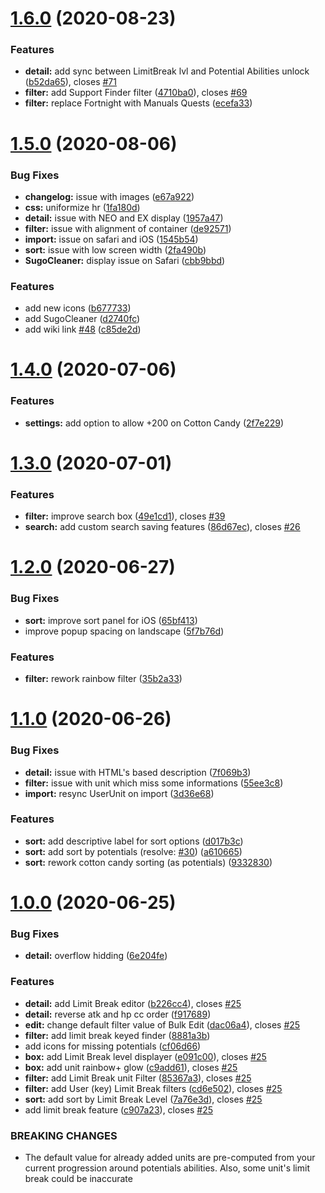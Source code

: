 # [1.6.0](https://github.com/Nagarian/optc-box-manager/compare/v1.5.0...v1.6.0) (2020-08-23)


### Features

* **detail:** add sync between LimitBreak lvl and Potential Abilities unlock ([b52da65](https://github.com/Nagarian/optc-box-manager/commit/b52da652e08aa373327b480129bb825e0a2bb6f1)), closes [#71](https://github.com/Nagarian/optc-box-manager/issues/71)
* **filter:** add Support Finder filter ([4710ba0](https://github.com/Nagarian/optc-box-manager/commit/4710ba07072531d257fe79670a365b0ed3e76347)), closes [#69](https://github.com/Nagarian/optc-box-manager/issues/69)
* **filter:** replace Fortnight with Manuals Quests ([ecefa33](https://github.com/Nagarian/optc-box-manager/commit/ecefa3355f7e36fdad680e534728c996af0b0ff4))



# [1.5.0](https://github.com/Nagarian/optc-box-manager/compare/v1.4.0...v1.5.0) (2020-08-06)


### Bug Fixes

* **changelog:** issue with images ([e67a922](https://github.com/Nagarian/optc-box-manager/commit/e67a9229bcb6575a430cdcdaa4a43595552b2fe4))
* **css:** uniformize hr ([1fa180d](https://github.com/Nagarian/optc-box-manager/commit/1fa180de83241985b164274571d749bce49c5bb0))
* **detail:** issue with NEO and EX display ([1957a47](https://github.com/Nagarian/optc-box-manager/commit/1957a4796330ab98615d30d4ce1525a94cca421b))
* **filter:** issue with alignment of container ([de92571](https://github.com/Nagarian/optc-box-manager/commit/de92571db776d63e14af2de6b7d8b647abbaae0c))
* **import:** issue on safari and iOS ([1545b54](https://github.com/Nagarian/optc-box-manager/commit/1545b54f215301607c413f1770af9f3b80d51449))
* **sort:** issue with low screen width ([2fa490b](https://github.com/Nagarian/optc-box-manager/commit/2fa490b21bb2f5f38402c4bff621a37f0cbc4872))
* **SugoCleaner:** display issue on Safari ([cbb9bbd](https://github.com/Nagarian/optc-box-manager/commit/cbb9bbda3ea8f24f468b4e99c37e5ded79812e03))


### Features

* add new icons ([b677733](https://github.com/Nagarian/optc-box-manager/commit/b677733dbe1c7bdb550b8f239bf8fb5acd406f87))
* add SugoCleaner ([d2740fc](https://github.com/Nagarian/optc-box-manager/commit/d2740fc1364eae27a8d816c038960595f0d853ea))
* add wiki link [#48](https://github.com/Nagarian/optc-box-manager/issues/48) ([c85de2d](https://github.com/Nagarian/optc-box-manager/commit/c85de2d755d61ee51dfa67e985f4db205816a708))



# [1.4.0](https://github.com/Nagarian/optc-box-manager/compare/v1.3.0...v1.4.0) (2020-07-06)


### Features

* **settings:** add option to allow +200 on Cotton Candy ([2f7e229](https://github.com/Nagarian/optc-box-manager/commit/2f7e229861c944f5931436e2aa3bffa042682e63))



# [1.3.0](https://github.com/Nagarian/optc-box-manager/compare/v1.2.0...v1.3.0) (2020-07-01)


### Features

* **filter:** improve search box ([49e1cd1](https://github.com/Nagarian/optc-box-manager/commit/49e1cd1a995659a53be2be0ac0aebd3f373a7a18)), closes [#39](https://github.com/Nagarian/optc-box-manager/issues/39)
* **search:** add custom search saving features ([86d67ec](https://github.com/Nagarian/optc-box-manager/commit/86d67ecf4285e53a9ee11a06bafc75d3d7fea91c)), closes [#26](https://github.com/Nagarian/optc-box-manager/issues/26)



# [1.2.0](https://github.com/Nagarian/optc-box-manager/compare/v1.1.0...v1.2.0) (2020-06-27)


### Bug Fixes

* **sort:** improve sort panel for iOS ([65bf413](https://github.com/Nagarian/optc-box-manager/commit/65bf41315714bea1ee111f6f8d33de08493806e9))
* improve popup spacing on landscape ([5f7b76d](https://github.com/Nagarian/optc-box-manager/commit/5f7b76dfa86126e22387a12865b9d0de5212be7d))


### Features

* **filter:** rework rainbow filter ([35b2a33](https://github.com/Nagarian/optc-box-manager/commit/35b2a338f4c109843d89dc84a9edee8b1f93e9cc))



# [1.1.0](https://github.com/Nagarian/optc-box-manager/compare/v1.0.0...v1.1.0) (2020-06-26)


### Bug Fixes

* **detail:** issue with HTML's based description ([7f069b3](https://github.com/Nagarian/optc-box-manager/commit/7f069b33a729b91f1cdb392bdc2e6cf178db8b8f))
* **filter:** issue with unit which miss some informations ([55ee3c8](https://github.com/Nagarian/optc-box-manager/commit/55ee3c856b2e9238c8f9e1889607f435eabd576d))
* **import:** resync UserUnit on import ([3d36e68](https://github.com/Nagarian/optc-box-manager/commit/3d36e68bfe7179359a66855b9b17ef7429905364))


### Features

* **sort:** add descriptive label for sort options ([d017b3c](https://github.com/Nagarian/optc-box-manager/commit/d017b3c324c2fe6c9b964424419dd79546fa6f66))
* **sort:** add sort by potentials (resolve: [#30](https://github.com/Nagarian/optc-box-manager/issues/30)) ([a610665](https://github.com/Nagarian/optc-box-manager/commit/a61066576e19168fdceb90af018b8bf28711f6ec))
* **sort:** rework cotton candy sorting (as potentials) ([9332830](https://github.com/Nagarian/optc-box-manager/commit/9332830e2c24dec514977702b47895d62a8bf540))



# [1.0.0](https://github.com/Nagarian/optc-box-manager/compare/v0.10.2...v1.0.0) (2020-06-25)


### Bug Fixes

* **detail:** overflow hidding ([6e204fe](https://github.com/Nagarian/optc-box-manager/commit/6e204fe8288a474417665a7962e33f59ade96351))


### Features

* **detail:** add Limit Break editor ([b226cc4](https://github.com/Nagarian/optc-box-manager/commit/b226cc41c4cbee1b9e26e4352ff2f8ae033af687)), closes [#25](https://github.com/Nagarian/optc-box-manager/issues/25)
* **detail:** reverse atk and hp cc order ([f917689](https://github.com/Nagarian/optc-box-manager/commit/f917689088f51973330648fc19e82bc30c192dc9))
* **edit:** change default filter value of Bulk Edit ([dac06a4](https://github.com/Nagarian/optc-box-manager/commit/dac06a4b41ef722addbb7b78acf08c4024757ff7)), closes [#25](https://github.com/Nagarian/optc-box-manager/issues/25)
* **filter:** add limit break keyed finder ([8881a3b](https://github.com/Nagarian/optc-box-manager/commit/8881a3b395fed162a49bb8d420b266b731b27773))
* add icons for missing potentials ([cf06d66](https://github.com/Nagarian/optc-box-manager/commit/cf06d66422887f13ec33924b6524bb6c82e4dfe6))
* **box:** add Limit Break level displayer ([e091c00](https://github.com/Nagarian/optc-box-manager/commit/e091c00d7b55296772c3c6c8d7df0ff4aca5a815)), closes [#25](https://github.com/Nagarian/optc-box-manager/issues/25)
* **box:** add unit rainbow+ glow ([c9add61](https://github.com/Nagarian/optc-box-manager/commit/c9add612102bbccc405c1a40071ce03abf200604)), closes [#25](https://github.com/Nagarian/optc-box-manager/issues/25)
* **filter:** add Limit Break unit Filter ([85367a3](https://github.com/Nagarian/optc-box-manager/commit/85367a3e1088ad6f9ad7d963816cc3e066930bc9)), closes [#25](https://github.com/Nagarian/optc-box-manager/issues/25)
* **filter:** add User (key) Limit Break filters ([cd6e502](https://github.com/Nagarian/optc-box-manager/commit/cd6e5020caaa46f566c2bea09659104fa6881358)), closes [#25](https://github.com/Nagarian/optc-box-manager/issues/25)
* **sort:** add sort by Limit Break Level ([7a76e3d](https://github.com/Nagarian/optc-box-manager/commit/7a76e3de90d1636172b36e28a90ca284af711da4)), closes [#25](https://github.com/Nagarian/optc-box-manager/issues/25)
* add limit break feature ([c907a23](https://github.com/Nagarian/optc-box-manager/commit/c907a2364bd3c8b24c96767a389f263b36cd59b1)), closes [#25](https://github.com/Nagarian/optc-box-manager/issues/25)


### BREAKING CHANGES

* The default value for already added units are
pre-computed from your current progression around potentials abilities.
Also, some unit's limit break could be inaccurate



